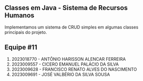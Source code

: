 ## Classes em Java - Sistema de Recursos Humanos

Implementamos um sistema de CRUD simples em algumas classes principais do projeto.

## Equipe #11

1. 2023018770 - ANTÔNIO HARISSON ALENCAR FERREIRA
2. 2023009557 - CICERO EMANUEL PALÁCIO DA SILVA
3. 2023009628 - FRANCISCO RENATO ALVES DO NASCIMENTO
4. 2023009691 - JOSÉ VALBÉRIO DA SILVA SOUSA
